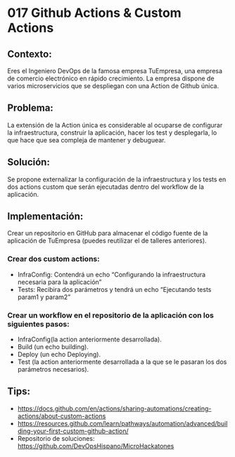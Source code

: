 # 017 Github Actions & Custom Actions

## Contexto:
Eres el Ingeniero DevOps de la famosa empresa TuEmpresa, una empresa de comercio electrónico en rápido crecimiento. La empresa dispone de varios microservicios que se despliegan con una Action de Github única.

## Problema:
La extensión de la Action única es considerable al ocuparse de configurar la infraestructura, construir la aplicación, hacer los test y desplegarla, lo que hace que sea compleja de mantener y debuguear.

## Solución:
Se propone externalizar la configuración de la infraestructura y los tests en dos actions custom que serán ejecutadas dentro del workflow de la aplicación.

## Implementación:
Crear un repositorio en GitHub para almacenar el código fuente de la aplicación de TuEmpresa (puedes reutilizar el de talleres anteriores).

### Crear dos custom actions:
 - InfraConfig: Contendrá un echo “Configurando la infraestructura necesaria para la aplicación”
 - Tests: Recibira dos parámetros y tendrá un echo “Ejecutando tests param1 y param2”

### Crear un workflow en el repositorio de la aplicación con los siguientes pasos:
 - InfraConfig(la action anteriormente desarrollada).
 - Build (un echo building).
 - Deploy (un echo Deploying).
 - Test (la action anteriormente desarrollada a la que se le pasaran los dos parámetros necesarios).

## Tips:
 - https://docs.github.com/en/actions/sharing-automations/creating-actions/about-custom-actions
 - https://resources.github.com/learn/pathways/automation/advanced/building-your-first-custom-github-action/
 - Repositorio de soluciones: https://github.com/DevOpsHispano/MicroHackatones
